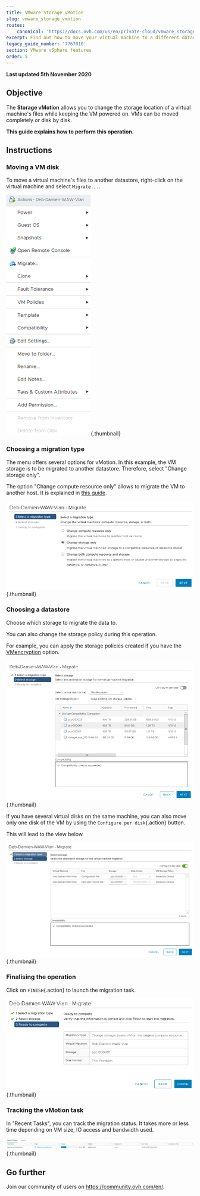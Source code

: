 ```yaml
---
title: VMware Storage vMotion
slug: vmware_storage_vmotion
routes:
    canonical: 'https://docs.ovh.com/us/en/private-cloud/vmware_storage_vmotion/'
excerpt: Find out how to move your virtual machine to a different datastore (hot migration)
legacy_guide_number: '7767010'
section: VMware vSphere features
order: 5
---
```


**Last updated 5th November 2020**

## Objective

The **Storage vMotion** allows you to change the storage location of a virtual machine's files while keeping the VM powered on. VMs can be moved completely or disk by disk.

**This guide explains how to perform this operation.**

## Instructions

### Moving a VM disk

To move a virtual machine's files to another datastore, right-click on the virtual machine and select `Migrate...`.

![move disk](images/VmotionStorage1.png){.thumbnail}

### Choosing a migration type

The menu offers several options for vMotion. In this example, the VM storage is to be migrated to another datastore. Therefore, select "Change storage only".

The option "Change compute resource only" allows to migrate the VM to another host. It is explained in [this guide](../vmotion-new/).

![choose vMotion](images/VmotionStorage2.png){.thumbnail}

### Choosing a datastore

Choose which storage to migrate the data to.

You can also change the storage policy during this operation.

For example, you can apply the storage policies created if you have the [VMencryption](../vm-encrypt/) option.

![choose datastore](images/VmotionStorage3.png){.thumbnail}

If you have several virtual disks on the same machine, you can also move only one disk of the VM by using the `Configure per disk`{.action} button.

This will lead to the view below.

![datastore vMotion](images/VmotionStorage6.png){.thumbnail}

### Finalising the operation

Click on `FINISH`{.action} to launch the migration task.

![finalise vMotion](images/VmotionStorage4.png){.thumbnail}

### Tracking the vMotion task

In "Recent Tasks", you can track the migration status. It takes more or less time depending on VM size, IO access and bandwidth used.

![tracking vMotion](images/VmotionStorage5.png){.thumbnail}

## Go further

Join our community of users on <https://community.ovh.com/en/>.
